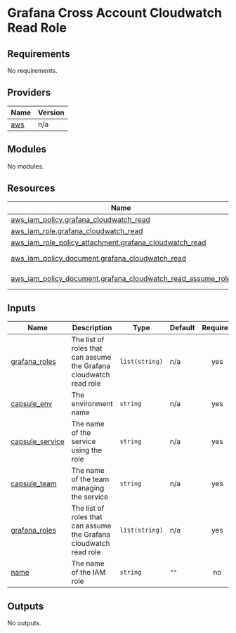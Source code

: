 # Grafana Cross Account Cloudwatch Read Role

## Requirements

No requirements.

## Providers

| Name | Version |
|------|---------|
| [aws](https://registry.terraform.io/providers/hashicorp/aws/latest/docs) | n/a |

## Modules

No modules.

## Resources

| Name | Type |
|------|------|
| [aws_iam_policy.grafana_cloudwatch_read](https://registry.terraform.io/providers/hashicorp/aws/latest/docs/resources/iam_policy) | resource |
| [aws_iam_role.grafana_cloudwatch_read](https://registry.terraform.io/providers/hashicorp/aws/latest/docs/resources/iam_role) | resource |
| [aws_iam_role_policy_attachment.grafana_cloudwatch_read](https://registry.terraform.io/providers/hashicorp/aws/latest/docs/resources/iam_role_policy_attachment) | resource |
| [aws_iam_policy_document.grafana_cloudwatch_read](https://registry.terraform.io/providers/hashicorp/aws/latest/docs/data-sources/iam_policy_document) | data source |
| [aws_iam_policy_document.grafana_cloudwatch_read_assume_role](https://registry.terraform.io/providers/hashicorp/aws/latest/docs/data-sources/iam_policy_document) | data source |

## Inputs

| Name | Description | Type | Default | Required |
|------|-------------|------|---------|:--------:|
| [grafana_roles](./variables.tf) | The list of roles that can assume the Grafana cloudwatch read role | `list(string)` | n/a | yes |
| [capsule_env](./variables.tf) | The environment name | `string` | n/a | yes |
| [capsule_service](./variables.tf) | The name of the service using the role | `string` | n/a | yes |
| [capsule_team](./variables.tf) | The name of the team managing the service | `string` | n/a | yes |
| [grafana_roles](./variables.tf) | The list of roles that can assume the Grafana cloudwatch read role | `list(string)` | n/a | yes |
| [name](./variables.tf) | The name of the IAM role | `string` | `""` | no |

## Outputs

No outputs.

